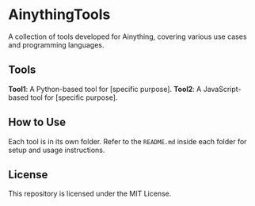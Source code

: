 # AinythingTools

A collection of tools developed for Ainything, covering various use cases and programming languages.

## Tools
 **Tool1**: A Python-based tool for [specific purpose].
 **Tool2**: A JavaScript-based tool for [specific purpose].

## How to Use
Each tool is in its own folder. Refer to the `README.md` inside each folder for setup and usage instructions.

## License
This repository is licensed under the MIT License.